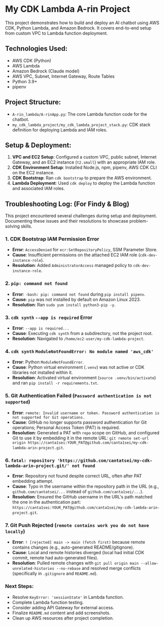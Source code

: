 # My CDK Lambda A-rin Project

This project demonstrates how to build and deploy an AI chatbot using AWS CDK, Python Lambda, and Amazon Bedrock.
It covers end-to-end setup from custom VPC to Lambda function deployment.

## Technologies Used:
- AWS CDK (Python)
- AWS Lambda
- Amazon Bedrock (Claude model)
- AWS VPC, Subnet, Internet Gateway, Route Tables
- Python 3.9+
- pipenv

## Project Structure:
- `A-rin_lambda/A-rinApp.py`: The core Lambda function code for the chatbot.
- `my_cdk_lambda_project/my_cdk_lambda_project_stack.py`: CDK stack definition for deploying Lambda and IAM roles.

## Setup & Deployment:
1.  **VPC and EC2 Setup**: Configured a custom VPC, public subnet, Internet Gateway, and an EC2 instance (`t2.small`) with an appropriate IAM role.
2.  **CDK Environment Setup**: Installed Node.js, npm, pipenv, AWS CDK CLI on the EC2 instance.
3.  **CDK Bootstrap**: Ran `cdk bootstrap` to prepare the AWS environment.
4.  **Lambda Deployment**: Used `cdk deploy` to deploy the Lambda function and associated IAM roles.

## Troubleshooting Log: (For Findy & Blog)

This project encountered several challenges during setup and deployment. Documenting these issues and their resolutions to showcase problem-solving skills.

### 1. CDK Bootstrap IAM Permission Error
- **Error**: `AccessDenied` for `ecr:SetRepositoryPolicy`, SSM Parameter Store.
- **Cause**: Insufficient permissions on the attached EC2 IAM role (`cdk-dev-instance-role`).
- **Resolution**: Added `AdministratorAccess` managed policy to `cdk-dev-instance-role`.

### 2. `pip: command not found`
- **Error**: `-bash: pip: command not found` during `pip install pipenv`.
- **Cause**: `pip` was not installed by default on Amazon Linux 2023.
- **Resolution**: Ran `sudo yum install python3-pip -y`.

### 3. `cdk synth` `--app is required` Error
- **Error**: `--app is required...`
- **Cause**: Executing `cdk synth` from a subdirectory, not the project root.
- **Resolution**: Navigated to `/home/ec2-user/my-cdk-lambda-project`.

### 4. `cdk synth` `ModuleNotFoundError: No module named 'aws_cdk'`
- **Error**: Python `ModuleNotFoundError`.
- **Cause**: Python virtual environment (`.venv`) was not active or CDK libraries not installed within it.
- **Resolution**: Activated virtual environment (`source .venv/bin/activate`) and ran `pip install -r requirements.txt`.

### 5. Git Authentication Failed (`Password authentication is not supported`)
- **Error**: `remote: Invalid username or token. Password authentication is not supported for Git operations.`
- **Cause**: GitHub no longer supports password authentication for Git operations; Personal Access Token (PAT) is required.
- **Resolution**: Generated a PAT with `repo` scope on GitHub, and configured Git to use it by embedding it in the remote URL: `git remote set-url origin https://canta1sei:YOUR_PAT@github.com/canta1sei/my-cdk-lambda-arin-project.git`.

### 6. `fatal: repository 'https://github.com/cantatsei/my-cdk-lambda-arin-project.git/' not found`
- **Error**: Repository not found despite correct URL, often after PAT embedding attempt.
- **Cause**: Typo in the username within the repository path in the URL (e.g., `github.com/cantatsei/...` instead of `github.com/canta1sei/...`).
- **Resolution**: Ensured the GitHub username in the URL's path matched the one in the authentication part: `https://canta1sei:YOUR_PAT@github.com/canta1sei/my-cdk-lambda-arin-project.git`.

### 7. Git Push Rejected (`remote contains work you do not have locally`)
- **Error**: `! [rejected] main -> main (fetch first)` because remote contains changes (e.g., auto-generated README/gitignore).
- **Cause**: Local and remote histories diverged (local had initial CDK commit, remote had auto-generated files).
- **Resolution**: Pulled remote changes with `git pull origin main --allow-unrelated-histories --no-rebase` and resolved merge conflicts (specifically in `.gitignore` and `README.md`).

### Next Steps:
- Resolve `KeyError: 'sessionState'` in Lambda function.
- Complete Lambda function testing.
- Consider adding API Gateway for external access.
- Finalize `README.md` content and add screenshots.
- Clean up AWS resources after project completion.
